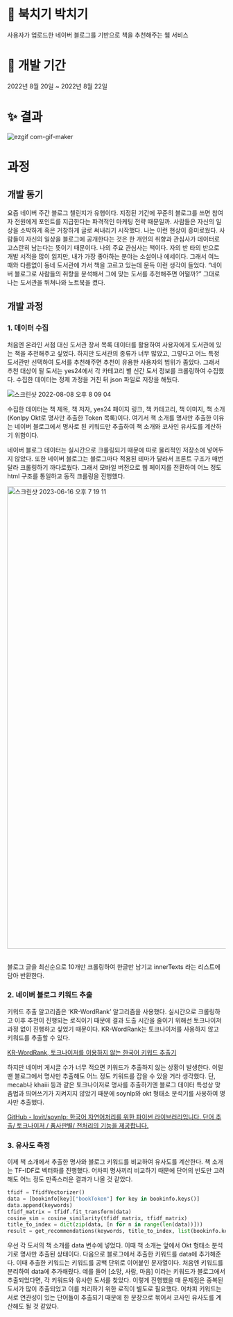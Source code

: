 # 📖 북치기 박치기
사용자가 업로드한 네이버 블로그를 기반으로 책을 추천해주는 웹 서비스

# 📆 개발 기간
2022년 8월 20일 ~ 2022년 8월 22일

# ✨ 결과

![ezgif com-gif-maker](https://user-images.githubusercontent.com/78461009/183413533-d7179f1b-6afa-4acf-a8f5-827554346ab3.gif)


# 과정
## 개발 동기
요즘 네이버 주간 블로그 챌린지가 유행이다. 지정된 기간에 꾸준히 블로그를 쓰면 참여자 전원에게 포인트를 지급한다는 파격적인 마케팅 전략 때문일까. 사람들은 자신의 일상을 소박하게 혹은 거창하게 글로 써내리기 시작했다. 나는 이런 현상이 흥미로웠다. 사람들이 자신의 일상을 블로그에 공개한다는 것은 한 개인의 취향과 관심사가 데이터로 고스란히 남는다는 뜻이기 때문이다. 
나의 주요 관심사는 책이다. 자의 반 타의 반으로 개발 서적을 많이 읽지만, 내가 가장 좋아하는 분야는 소설이나 에세이다. 그래서 여느 때와 다름없이 동네 도서관에 가서 책을 고르고 있는데 문득 이런 생각이 들었다. 
“네이버 블로그로 사람들의 취향을 분석해서 그에 맞는 도서를 추천해주면 어떨까?”
그대로 나는 도서관을 뛰쳐나와 노트북을 켰다.

## 개발 과정
### 1. 데이터 수집

처음엔 온라인 서점 대신 도서관 장서 목록 데이터를 활용하여 사용자에게 도서관에 있는 책을 추천해주고 싶었다. 하지만 도서관의 종류가 너무 많았고, 그렇다고 어느 특정 도서관만 선택하여 도서를 추천해주면 추천이 유용한 사용자의 범위가 좁았다. 
그래서 추천 대상이 될 도서는 yes24에서 각 카테고리 별 신간 도서 정보를 크롤링하여 수집했다. 수집한 데이터는 정제 과정을 거친 뒤 json 파일로 저장을 해뒀다. 


![스크린샷 2022-08-08 오후 8 09 04](https://user-images.githubusercontent.com/78461009/183406817-0e72f9c3-b584-4e65-935f-2eb38dbf2785.png)

수집한 데이터는 책 제목, 책 저자, yes24 페이지 링크, 책 카테고리, 책 이미지, 책 소개 (Konlpy Okt로 명사만 추출한 Token 목록)이다.
여기서 책 소개를 명사만 추출한 이유는 네이버 블로그에서 명사로 된 키워드만 추출하여 책 소개와 코사인 유사도를 계산하기 위함이다.

네이버 블로그 데이터는 실시간으로 크롤링되기 때문에 따로 물리적인 저장소에 넣어두지 않았다. 또한 네이버 블로그는 블로그마다 적용된 테마가 달라서 프론트 구조가 매번 달라 크롤링하기 까다로웠다. 그래서 모바일 버전으로 웹 페이지를 전환하여 어느 정도 html 구조를 통일하고 동적 크롤링을 진행했다.

<img width="1063" alt="스크린샷 2023-06-16 오후 7 19 11" src="https://github.com/xiu0327/bookRecommend/assets/78461009/0334c258-506a-43e5-964c-c636b10c45ef">
<br>
<br>

블로그 글을 최신순으로 10개만 크롤링하여 한글만 남기고 innerTexts 라는 리스트에 담아 반환한다.

### 2. 네이버 블로그 키워드 추출

키워드 추출 알고리즘은 ‘KR-WordRank’ 알고리즘을 사용했다. 실시간으로 크롤링하고 이후 추천이 진행되는 로직이기 때문에 결과 도출 시간을 줄이기 위해선 토크나이저 과정 없이 진행하고 싶었기 때문이다. KR-WordRank는 토크나이저를 사용하지 않고 키워드를 추출할 수 있다.

 [KR-WordRank, 토크나이저를 이용하지 않는 한국어 키워드 추출기](https://lovit.github.io/nlp/2018/04/16/krwordrank/) 

하지만 네이버 게시글 수가 너무 적으면 키워드가 추출하지 않는 상황이 발생한다. 이럴 땐 블로그에서 명사만 추출해도 어느 정도 키워드를 잡을 수 있을 거라 생각했다. 단, mecab나 khaiii 등과 같은 토크나이저로 명사를 추출하기엔 블로그 데이터 특성상 맞춤법과 띄어쓰기가 지켜지지 않았기 때문에 soynlp와 okt 형태소 분석기를 사용하여 명사만 추출했다. 

[GitHub - lovit/soynlp: 한국어 자연어처리를 위한 파이썬 라이브러리입니다. 단어 추출/ 토크나이저 / 품사판별/ 전처리의 기능을 제공합니다.](https://github.com/lovit/soynlp)

### 3. 유사도 측정

이제 책 소개에서 추출한 명사와 블로그 키워드를 비교하여 유사도를 계산한다. 
책 소개는 TF-IDF로 벡터화를 진행했다. 어차피 명사끼리 비교하기 때문에 단어의 빈도만 고려해도 어느 정도 만족스러운 결과가 나올 것 같았다.

```python
tfidf = TfidfVectorizer()
data = [bookinfo[key]["bookToken"] for key in bookinfo.keys()]
data.append(keywords)
tfidf_matrix = tfidf.fit_transform(data)
cosine_sim = cosine_similarity(tfidf_matrix, tfidf_matrix)
title_to_index = dict(zip(data, [n for n in range(len(data))]))
result = get_recommendations(keywords, title_to_index, list(bookinfo.keys()), cosine_sim)
```

우선 각 도서의 책 소개를 data 변수에 넣었다. 이때 책 소개는 앞에서 Okt 형태소 분석기로 명사만 추출된 상태이다. 다음으로 블로그에서 추출한 키워드를 data에 추가해준다. 이때 추출한 키워드는 키워드를 공백 단위로 이어붙인 문자열이다.
처음엔 키워드를 분리하여 data에 추가해줬다. 예를 들어 [소망, 사람, 마음] 이라는 키워드가 블로그에서 추출되었다면, 각 키워드와 유사한 도서를 찾았다. 이렇게 진행했을 때 문제점은 중복된 도서가 많이 추출되었고 이를 처리하기 위한 로직이 별도로 필요했다. 어차피 키워드는 서로 연관성이 있는 단어들이 추출되기 때문에 한 문장으로 묶어서 코사인 유사도를 계산해도 될 것 같았다.
